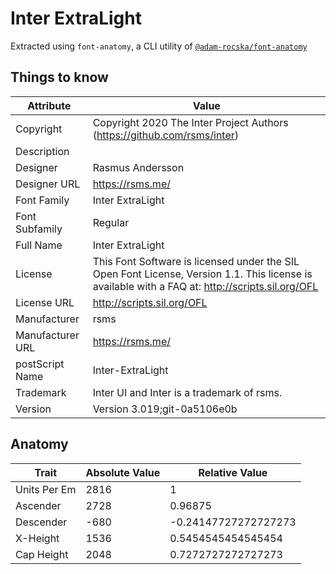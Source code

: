 # Inter ExtraLight

Extracted using `font-anatomy`, a CLI utility of
[`@adam-rocska/font-anatomy`](https://github.com/adam-rocska/font-anatomy)

## Things to know

| Attribute        | Value                                                                                                                                            |
| ---------------- | ------------------------------------------------------------------------------------------------------------------------------------------------ |
| Copyright        | Copyright 2020 The Inter Project Authors (https://github.com/rsms/inter)                                                                         |
| Description      |                                                                                                                                                  |
| Designer         | Rasmus Andersson                                                                                                                                 |
| Designer URL     | https://rsms.me/                                                                                                                                 |
| Font Family      | Inter ExtraLight                                                                                                                                 |
| Font Subfamily   | Regular                                                                                                                                          |
| Full Name        | Inter ExtraLight                                                                                                                                 |
| License          | This Font Software is licensed under the SIL Open Font License, Version 1.1. This license is available with a FAQ at: http://scripts.sil.org/OFL |
| License URL      | http://scripts.sil.org/OFL                                                                                                                       |
| Manufacturer     | rsms                                                                                                                                             |
| Manufacturer URL | https://rsms.me/                                                                                                                                 |
| postScript Name  | Inter-ExtraLight                                                                                                                                 |
| Trademark        | Inter UI and Inter is a trademark of rsms.                                                                                                       |
| Version          | Version 3.019;git-0a5106e0b                                                                                                                      |

## Anatomy

| Trait        | Absolute Value | Relative Value       |
| ------------ | -------------- | -------------------- |
| Units Per Em | 2816           | 1                    |
| Ascender     | 2728           | 0.96875              |
| Descender    | -680           | -0.24147727272727273 |
| X-Height     | 1536           | 0.5454545454545454   |
| Cap Height   | 2048           | 0.7272727272727273   |
